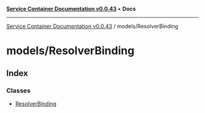 [**Service Container Documentation v0.0.43**](../../README.md) • **Docs**

***

[Service Container Documentation v0.0.43](../../modules.md) / models/ResolverBinding

# models/ResolverBinding

## Index

### Classes

- [ResolverBinding](classes/ResolverBinding.md)
